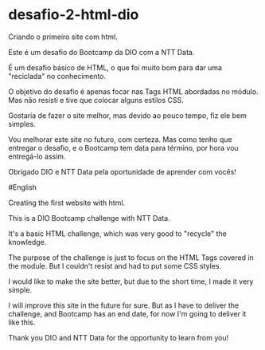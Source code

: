 # desafio-2-html-dio

Criando o primeiro site com html.

Este é um desafio do Bootcamp da DIO com a NTT Data.

É um desafio básico de HTML, o que foi muito bom para dar uma "reciclada" no conhecimento.

O objetivo do desafio é apenas focar nas Tags HTML abordadas no módulo. Mas não resisti e tive que colocar alguns estilos CSS.

Gostaria de fazer o site melhor, mas devido ao pouco tempo, fiz ele bem simples.

Vou melhorar este site no futuro, com certeza. Mas como tenho que entregar o desafio, e o Bootcamp tem data para término, por hora vou entregá-lo assim.

Obrigado DIO e NTT Data pela oportunidade de aprender com vocês!


#English

Creating the first website with html.

This is a DIO Bootcamp challenge with NTT Data.

It's a basic HTML challenge, which was very good to "recycle" the knowledge.

The purpose of the challenge is just to focus on the HTML Tags covered in the module. But I couldn't resist and had to put some CSS styles.

I would like to make the site better, but due to the short time, I made it very simple.

I will improve this site in the future for sure. But as I have to deliver the challenge, and Bootcamp has an end date, for now I'm going to deliver it like this.

Thank you DIO and NTT Data for the opportunity to learn from you!
